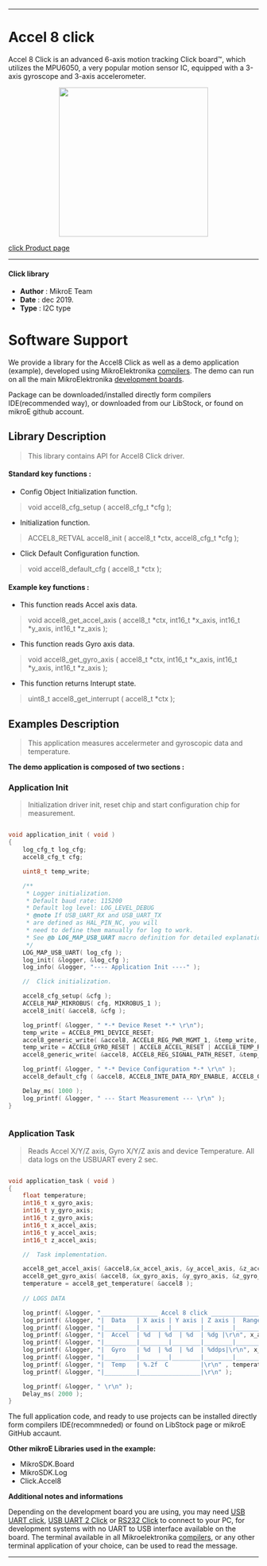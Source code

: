 

---
# Accel 8 click

Accel 8 Click is an advanced 6-axis motion tracking Click board™, which utilizes the MPU6050, a very popular motion sensor IC, equipped with a 3-axis gyroscope and 3-axis accelerometer. 

<p align="center">
  <img src="https://download.mikroe.com/images/click_for_ide/accel8_click.png" height=300px>
</p>

[click Product page](https://www.mikroe.com/accel-8-click)

---


#### Click library 

- **Author**        : MikroE Team
- **Date**          : dec 2019.
- **Type**          : I2C type


# Software Support

We provide a library for the Accel8 Click 
as well as a demo application (example), developed using MikroElektronika 
[compilers](https://shop.mikroe.com/compilers). 
The demo can run on all the main MikroElektronika [development boards](https://shop.mikroe.com/development-boards).

Package can be downloaded/installed directly form compilers IDE(recommended way), or downloaded from our LibStock, or found on mikroE github account. 

## Library Description

> This library contains API for Accel8 Click driver.

#### Standard key functions :

- Config Object Initialization function.
> void accel8_cfg_setup ( accel8_cfg_t *cfg ); 
 
- Initialization function.
> ACCEL8_RETVAL accel8_init ( accel8_t *ctx, accel8_cfg_t *cfg );

- Click Default Configuration function.
> void accel8_default_cfg ( accel8_t *ctx );


#### Example key functions :

- This function reads Accel axis data.
> void accel8_get_accel_axis ( accel8_t *ctx, int16_t *x_axis, int16_t *y_axis, int16_t *z_axis );
 
- This function reads Gyro axis data.
> void accel8_get_gyro_axis ( accel8_t *ctx, int16_t *x_axis, int16_t *y_axis, int16_t *z_axis );

- This function returns Interupt state.
> uint8_t accel8_get_interrupt ( accel8_t *ctx );

## Examples Description

> This application measures accelermeter and gyroscopic data and temperature.

**The demo application is composed of two sections :**

### Application Init 

> Initialization driver init, reset chip and start configuration chip for measurement.
 
```c

void application_init ( void )
{
    log_cfg_t log_cfg;
    accel8_cfg_t cfg;

    uint8_t temp_write;

    /** 
     * Logger initialization.
     * Default baud rate: 115200
     * Default log level: LOG_LEVEL_DEBUG
     * @note If USB_UART_RX and USB_UART_TX 
     * are defined as HAL_PIN_NC, you will 
     * need to define them manually for log to work. 
     * See @b LOG_MAP_USB_UART macro definition for detailed explanation.
     */
    LOG_MAP_USB_UART( log_cfg );
    log_init( &logger, &log_cfg );
    log_info( &logger, "---- Application Init ----" );

    //  Click initialization.

    accel8_cfg_setup( &cfg );
    ACCEL8_MAP_MIKROBUS( cfg, MIKROBUS_1 );
    accel8_init( &accel8, &cfg );

    log_printf( &logger, " *-* Device Reset *-* \r\n");
    temp_write = ACCEL8_PM1_DEVICE_RESET;
    accel8_generic_write( &accel8, ACCEL8_REG_PWR_MGMT_1, &temp_write, 1 );
    temp_write = ACCEL8_GYRO_RESET | ACCEL8_ACCEL_RESET | ACCEL8_TEMP_RESET;
    accel8_generic_write( &accel8, ACCEL8_REG_SIGNAL_PATH_RESET, &temp_write, 1 );

    log_printf( &logger, " *-* Device Configuration *-* \r\n" );
    accel8_default_cfg ( &accel8, ACCEL8_INTE_DATA_RDY_ENABLE, ACCEL8_GYRO_CFG_FULL_SCALE_RANGE_250dbs, &range);

    Delay_ms( 1000 );
    log_printf( &logger, " --- Start Measurement --- \r\n" );
}
  
```

### Application Task

> Reads Accel X/Y/Z axis, Gyro X/Y/Z axis and device Temperature. 
> All data logs on the USBUART every 2 sec.

```c

void application_task ( void )
{   
    float temperature;
    int16_t x_gyro_axis;
    int16_t y_gyro_axis;
    int16_t z_gyro_axis;
    int16_t x_accel_axis;
    int16_t y_accel_axis;
    int16_t z_accel_axis;

    //  Task implementation.

    accel8_get_accel_axis( &accel8,&x_accel_axis, &y_accel_axis, &z_accel_axis );
    accel8_get_gyro_axis( &accel8, &x_gyro_axis, &y_gyro_axis, &z_gyro_axis );
    temperature = accel8_get_temperature( &accel8 );
    
    // LOGS DATA

    log_printf( &logger, "________________ Accel 8 click _________________\r\n" );
    log_printf( &logger, "|  Data   | X axis | Y axis | Z axis |  Range  |\r\n" );
    log_printf( &logger, "|_________|________|________|________|_________|\r\n" );
    log_printf( &logger, "|  Accel  | %d  | %d  | %d  | %dg |\r\n", x_accel_axis, y_accel_axis, z_accel_axis, accel_range );
    log_printf( &logger, "|_________|________|________|________|_________|\r\n" );
    log_printf( &logger, "|  Gyro   | %d  | %d  | %d  | %ddps|\r\n", x_gyro_axis, y_gyro_axis, z_gyro_axis, gyro_range );
    log_printf( &logger, "|_________|________|________|________|_________|\r\n" );
    log_printf( &logger, "|  Temp   | %.2f  C         |\r\n" , temperature);
    log_printf( &logger, "|_________|_________________|\r\n" );

    log_printf( &logger, " \r\n" );
    Delay_ms( 2000 );
}

```

The full application code, and ready to use projects can be  installed directly form compilers IDE(recommneded) or found on LibStock page or mikroE GitHub accaunt.

**Other mikroE Libraries used in the example:** 

- MikroSDK.Board
- MikroSDK.Log
- Click.Accel8

**Additional notes and informations**

Depending on the development board you are using, you may need 
[USB UART click](https://shop.mikroe.com/usb-uart-click), 
[USB UART 2 Click](https://shop.mikroe.com/usb-uart-2-click) or 
[RS232 Click](https://shop.mikroe.com/rs232-click) to connect to your PC, for 
development systems with no UART to USB interface available on the board. The 
terminal available in all Mikroelektronika 
[compilers](https://shop.mikroe.com/compilers), or any other terminal application 
of your choice, can be used to read the message.



---
